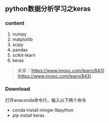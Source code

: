 ## python数据分析学习之keras

### content ###

1. numpy
1. matplotlib
1. scipy
1. pandas
1. scikit-learn
1. keras

> 来源：[https://www.imooc.com/learn/843](https://www.imooc.com/learn/843)

### Download ###

打开anaconda命令行，输入以下两个命令

- conda install mingw libpython
- pip install keras